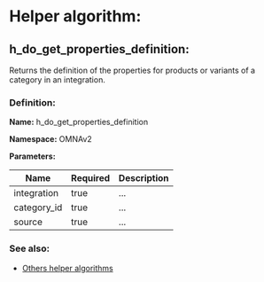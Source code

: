 # Helper algorithm:

## h_do_get_properties_definition:

Returns the definition of the properties for products or variants of a category in an integration.
    
### Definition:

**Name:** h_do_get_properties_definition

**Namespace:** OMNAv2

**Parameters:**

| Name | Required | Description |
| --- | --- | --- |
| integration | true | ... |
| category_id | true | ... |
| source | true | ... |

### See also:
* [Others helper algorithms](overview?id=h_do_get_properties_definition)